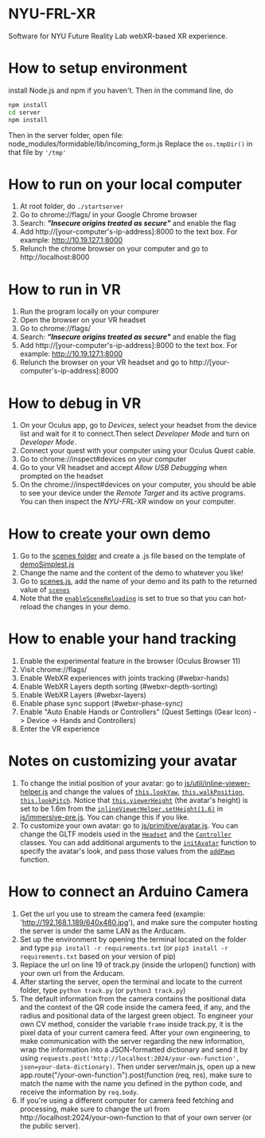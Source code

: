 # NYU-FRL-XR

Software for NYU Future Reality Lab webXR-based XR experience.

# How to setup environment

install Node.js and npm if you haven't. Then in the command line, do
```sh
npm install
cd server
npm install
```
Then in the server folder, open file: 
node_modules/formidable/lib/incoming_form.js
Replace the ``os.tmpDir()`` in that file by ``'/tmp'``

# How to run on your local computer

1. At root folder, do ``./startserver``
2. Go to chrome://flags/ in your Google Chrome browser
3. Search: ***"Insecure origins treated as secure"*** and enable the flag
4. Add http://[your-computer's-ip-address]:8000 to the text box. For example: http://10.19.127.1:8000
5. Relunch the chrome browser on your computer and go to http://localhost:8000 

# How to run in VR

1. Run the program locally on your compurer
2. Open the browser on your VR headset
3. Go to chrome://flags/
4. Search: ***"Insecure origins treated as secure"*** and enable the flag
5. Add http://[your-computer's-ip-address]:8000 to the text box. For example: http://10.19.127.1:8000
7. Relunch the browser on your VR headset and go to http://[your-computer's-ip-address]:8000 

# How to debug in VR

1. On your Oculus app, go to *Devices*, select your headset from the device list and wait for it to connect.Then select *Developer Mode* and turn on *Developer Mode*.
2. Connect your quest with your computer using your Oculus Quest cable.
3. Go to chrome://inspect#devices on your computer
4. Go to your VR headset and accept *Allow USB Debugging* when prompted on the headset
5. On the chrome://inspect#devices on your computer, you should be able to see your device under the *Remote Target* and its active programs. You can then inspect the *NYU-FRL-XR* window on your computer.

# How to create your own demo

1. Go to the [scenes folder](https://github.com/futurerealitylab/NYU-FRL-XR/tree/master/js/scenes/) and create a .js file based on the template of [demoSimplest.js](https://github.com/futurerealitylab/NYU-FRL-XR/tree/master/js/scenes/demoSimplest.js)
2. Change the name and the content of the demo to whatever you like!
3. Go to [scenes.js](https://github.com/futurerealitylab/NYU-FRL-XR/tree/master/js/scenes/scenes.js), add the name of your demo and its path to the returned value of [```scenes```](https://github.com/futurerealitylab/NYU-FRL-XR/tree/master/js/scenes/scenes.js#L11)
4. Note that the [```enableSceneReloading```](https://github.com/futurerealitylab/NYU-FRL-XR/tree/master/js/scenes/scenes.js#L10) is set to true so that you can hot-reload the changes in your demo. 

# How to enable your hand tracking

1. Enable the experimental feature in the browser (Oculus Browser 11)
2. Visit chrome://flags/
3. Enable WebXR experiences with joints tracking (#webxr-hands)
4. Enable WebXR Layers depth sorting (#webxr-depth-sorting)
5. Enable WebXR Layers (#webxr-layers)
6. Enable phase sync support (#webxr-phase-sync)
7. Enable "Auto Enable Hands or Controllers" (Quest Settings (Gear Icon) -> Device -> Hands and Controllers)
8. Enter the VR experience

# Notes on customizing your avatar
1. To change the initial position of your avatar: go to [js/util/inline-viewer-helper.js](https://github.com/futurerealitylab/NYU-FRL-XR/tree/master/js/util/inline-viewer-helper.js) and change the values of [```this.lookYaw```](https://github.com/futurerealitylab/NYU-FRL-XR/tree/master/js/util/inline-viewer-helper.js#L46), [```this.walkPosition```](https://github.com/futurerealitylab/NYU-FRL-XR/tree/master/js/util/inline-viewer-helper.js#L47), [```this.lookPitch```](https://github.com/futurerealitylab/NYU-FRL-XR/tree/master/js/util/inline-viewer-helper.js#L49). Notice that [```this.viewerHeight```](https://github.com/futurerealitylab/NYU-FRL-XR/tree/master/js/util/inline-viewer-helper.js#L50) (the avatar's height) is set to be 1.6m from the [```inlineViewerHelper.setHeight(1.6)```](https://github.com/futurerealitylab/NYU-FRL-XR/tree/master/js/immersive-pre.js#L503) in [js/immersive-pre.js](https://github.com/futurerealitylab/NYU-FRL-XR/tree/master/js/immersive-pre.js). You can change this if you like.
2. To customize your own avatar: go to [js/primitive/avatar.js](https://github.com/futurerealitylab/NYU-FRL-XR/tree/master/js/primitive/avatar.js). You can change the GLTF models used in the [```Headset```](https://github.com/futurerealitylab/NYU-FRL-XR/tree/master/js/primitive/avatar.js#L101) and the [```Controller```](https://github.com/futurerealitylab/NYU-FRL-XR/tree/master/js/primitive/avatar.js#L114) classes. You can add additional arguments to the [```initAvatar```](https://github.com/futurerealitylab/NYU-FRL-XR/tree/master/js/primitive/avatar.js#L8) function to specify the avatar's look, and pass those values from the [```addPawn```](https://github.com/futurerealitylab/NYU-FRL-XR/tree/master/js/util/croquetlib.js#L162) function.

# How to connect an Arduino Camera
1. Get the url you use to stream the camera feed (example: 'http://192.168.1.189/640x480.jpg'), and make sure the computer hosting the server is under the same LAN as the Arducam.
2. Set up the environment by opening the terminal located on the folder and type ```pip install -r requirements.txt``` (or ```pip3 install -r requirements.txt``` based on your version of pip)
3. Replace the url on line 19 of track.py (inside the urlopen() function) with your own url from the Arducam.
4. After starting the server, open the terminal and locate to the current folder, type ```python track.py``` (or ```python3 track.py```)
5. The default information from the camera contains the positional data and the context of the QR code inside the camera feed, if any, and the radius and positional data of the largest green object. To engineer your own CV method, consider the variable ```frame``` inside track.py, it is the pixel data of your current camera feed. After your own engineering, to make communication with the server regarding the new information, wrap the information into a JSON-formatted dictionary and send it by using ```requests.post('http://localhost:2024/your-own-function', json=your-data-dictionary)```. Then under server/main.js, open up a new app.route("/your-own-function").post(function (req, res), make sure to match the name with the name you defined in the python code, and receive the information by ```req.body```.
6. If you're using a different computer for camera feed fetching and processing, make sure to change the url from http://localhost:2024/your-own-function to that of your own server (or the public server).
